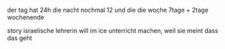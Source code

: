 der tag hat 24h die nacht nochmal 12 und die die woche 7tage + 2tage wochenende

story
israelische lehrerin will im ice unterricht machen, weil sie meint dass das geht